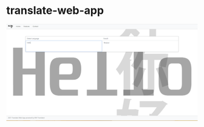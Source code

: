 # translate-web-app

![alt text](https://github.com/FlaviuIusan/translate-web-app/blob/translate-web-app/resources/images/webAppImage.PNG)
